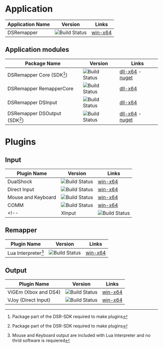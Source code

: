 # Application

| Application Name          | Version                                                                        | Links     |
|---------------------------|--------------------------------------------------------------------------------|-----------|
|DSRemapper                 |![Build Status](https://img.shields.io/badge/Build-Pre--Alpha-red?color=FF4000) |[win-x64](https://github.com/Oscar-Wohlfarhrt/DSRemapper/releases/)|

## Application modules

| Package Name                     | Version                                                                        | Links                 |
|----------------------------------|--------------------------------------------------------------------------------|-----------------------|
|DSRemapper Core (SDK[^1])         |![Build Status](https://img.shields.io/badge/Build-Pre--Alpha-red?color=FF4000) |[dll-x64]() - [nuget]()|
|DSRemapper RemapperCore           |![Build Status](https://img.shields.io/badge/Build-Pre--Alpha-red?color=FF4000) |[dll-x64]()            |
|DSRemapper DSInput                |![Build Status](https://img.shields.io/badge/Build-Pre--Alpha-red?color=FF4000) |[dll-x64]()            |
|DSRemapper DSOutput (SDK[^1])     |![Build Status](https://img.shields.io/badge/Build-Pre--Alpha-red?color=FF4000) |[dll-x64]() - [nuget]()|

[^1]: Package part of the DSR-SDK required to make plugins

# Plugins

## Input

| Plugin Name               | Version                                                                        | Links     |
|---------------------------|--------------------------------------------------------------------------------|-----------|
|DualShock                  |![Build Status](https://img.shields.io/badge/Build-Pre--Alpha-red?color=FF4000) |[win-x64](https://github.com/Oscar-Wohlfarhrt/DSRemapper/releases/)|
|Direct Input               |![Build Status](https://img.shields.io/badge/Build-Pre--Alpha-red?color=FF4000) |[win-x64](https://github.com/Oscar-Wohlfarhrt/DSRemapper/releases/)|
|Mouse and Keyboard         |![Build Status](https://img.shields.io/badge/Build-Pre--Alpha-red?color=FF4000) |[win-x64](https://github.com/Oscar-Wohlfarhrt/DSRemapper/releases/)|
|COMM                       |![Build Status](https://img.shields.io/badge/Build-Pre--Alpha-red?color=FF4000) |[win-x64](https://github.com/Oscar-Wohlfarhrt/DSRemapper/releases/)|
<!--|XInput                     |![Build Status](https://img.shields.io/badge/Build-Pre--Alpha-red?color=FF4000) |[win-x64](https://github.com/Oscar-Wohlfarhrt/DSRemapper/releases/)|-->

## Remapper

| Plugin Name               | Version                                                                        | Links     |
|---------------------------|--------------------------------------------------------------------------------|-----------|
|Lua Interpreter[^2]        |![Build Status](https://img.shields.io/badge/Build-Pre--Alpha-red?color=FF4000) |[win-x64](https://github.com/Oscar-Wohlfarhrt/DSRemapper/releases/)|

[^2]: Mouse and Keyboard output are included with Lua Interpreter and no thrid software is requiered

## Output

| Plugin Name               | Version                                                                        | Links     |
|---------------------------|--------------------------------------------------------------------------------|-----------|
|ViGEm (Xbox and DS4)       |![Build Status](https://img.shields.io/badge/Build-Pre--Alpha-red?color=FF4000) |[win-x64](https://github.com/Oscar-Wohlfarhrt/DSRemapper/releases/)|
|VJoy (Direct Input)        |![Build Status](https://img.shields.io/badge/Build-Pre--Alpha-red?color=FF4000) |[win-x64](https://github.com/Oscar-Wohlfarhrt/DSRemapper/releases/)|
